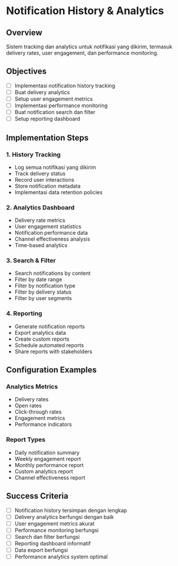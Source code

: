 # Notification History & Analytics

## Overview

Sistem tracking dan analytics untuk notifikasi yang dikirim, termasuk delivery rates, user engagement, dan performance monitoring.

## Objectives

- [ ] Implementasi notification history tracking
- [ ] Buat delivery analytics
- [ ] Setup user engagement metrics
- [ ] Implementasi performance monitoring
- [ ] Buat notification search dan filter
- [ ] Setup reporting dashboard

## Implementation Steps

### 1. History Tracking

- Log semua notifikasi yang dikirim
- Track delivery status
- Record user interactions
- Store notification metadata
- Implementasi data retention policies

### 2. Analytics Dashboard

- Delivery rate metrics
- User engagement statistics
- Notification performance data
- Channel effectiveness analysis
- Time-based analytics

### 3. Search & Filter

- Search notifications by content
- Filter by date range
- Filter by notification type
- Filter by delivery status
- Filter by user segments

### 4. Reporting

- Generate notification reports
- Export analytics data
- Create custom reports
- Schedule automated reports
- Share reports with stakeholders

## Configuration Examples

### Analytics Metrics

- Delivery rates
- Open rates
- Click-through rates
- Engagement metrics
- Performance indicators

### Report Types

- Daily notification summary
- Weekly engagement report
- Monthly performance report
- Custom analytics report
- Channel effectiveness report

## Success Criteria

- [ ] Notification history tersimpan dengan lengkap
- [ ] Delivery analytics berfungsi dengan baik
- [ ] User engagement metrics akurat
- [ ] Performance monitoring berfungsi
- [ ] Search dan filter berfungsi
- [ ] Reporting dashboard informatif
- [ ] Data export berfungsi
- [ ] Performance analytics system optimal
